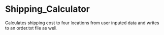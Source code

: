 # Shipping_Calculator
Calculates shipping cost to four locations from user inputed data and writes to an order.txt file as well.
